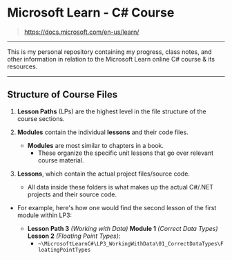 # Microsoft Learn - C# Course

> <https://docs.microsoft.com/en-us/learn/>

---

This is my personal repository containing my progress, class notes, and other information in relation to the Microsoft Learn online C# course & its resources.

---

## Structure of Course Files

1. **Lesson Paths** (LPs) are the highest level in the file structure of the course sections.

2. **Modules** contain the individual **lessons** and their code files.
    - **Modules** are most similar to chapters in a book.
      - These organize the specific unit lessons that go over relevant course material.

3. **Lessons**, which contain the actual project files/source code.
    - All data inside these folders is what makes up the actual C#/.NET projects and their source code.

- For example, here's how one would find the second lesson of the first module within LP3:

  - **Lesson Path 3** _(Working with Data)_ **Module 1** _(Correct Data Types)_ **Lesson 2** _(Floating Point Types)_:
    - `~\MicrosoftLearnC#\LP3_WorkingWithData\01_CorrectDataTypes\FloatingPointTypes`
